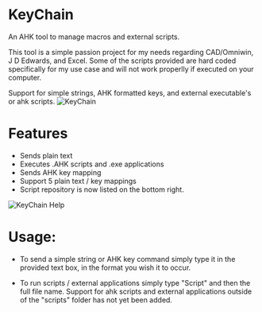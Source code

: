# KeyChain
An AHK tool to manage macros and external scripts.


This tool is a simple passion project for my needs regarding CAD/Omniwin, J D Edwards, and Excel. Some of the scripts provided are hard coded specifically for my use case and will not work properlly if executed on your computer.


Support for simple strings, AHK formatted keys, and external executable's or ahk scripts.
![KeyChain](https://user-images.githubusercontent.com/32394719/178035093-235c7b7c-9987-4681-9fdb-ddf3327acd37.PNG)

# Features
- Sends plain text
- Executes .AHK scripts and .exe applications
- Sends AHK key mapping
- Support 5 plain text / key mappings
- Script repository is now listed on the bottom right.

![KeyChain Help](https://user-images.githubusercontent.com/32394719/178319097-d7a6e608-d705-40dc-8dbc-d3390553d859.png)

# Usage:

- To send a simple string or AHK key command simply type it in the provided text box, in the format you wish it to occur.

- To run scripts / external applications simply type "Script" and then the full file name.
  Support for ahk scripts and external applications outside of the "scripts" folder has not yet been added.


